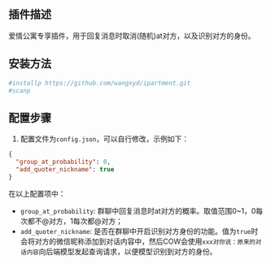 ## 插件描述

爱情公寓专享插件，用于回复消息时取消(随机)at对方，以及识别对方的身份。

## 安装方法

```sh
#installp https://github.com/wangxyd/ipartment.git
#scanp
```

## 配置步骤

1. 配置文件为`config.json`，可以自行修改，示例如下：

```json
{
  "group_at_probability": 0,
  "add_quoter_nickname": true
}
```

在以上配置项中：

- `group_at_probability`: 群聊中回复消息时at对方的概率。取值范围0~1，0每次都不@对方，1每次都@对方；
- `add_quoter_nickname`: 是否在群聊中开启识别对方身份的功能。值为`true`时会将对方的微信昵称添加到对话内容中，然后COW会使用`xxx对你说：原来的对话内容`向后端模型发起查询请求，以便模型识别到对方的身份。